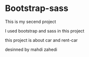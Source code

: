 # Bootstrap-sass
This is my secend project 

I used bootstrap and sass in this project

this project is about car and rent-car

desinned by mahdi zahedi
